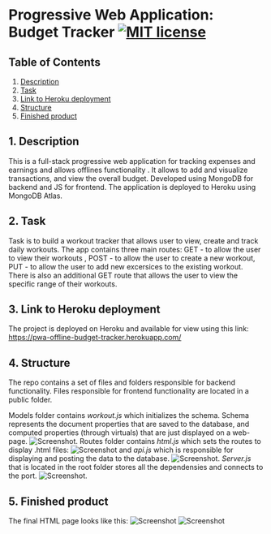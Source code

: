 # Progressive Web Application: Budget Tracker [![MIT license](https://img.shields.io/badge/License-GPLv3-blue.svg)](https://lbesson.mit-license.org/)


## Table of Contents
1. [ Description ](#desc)
2. [ Task ](#task)
3. [ Link to Heroku deployment ](#link)
4. [ Structure ](#structure)
5. [ Finished product ](#final)


## 1. Description<a name="desc"></a>
This is a full-stack progressive web application for tracking expenses and earnings and allows offlines functionality . It allows to add and visualize transactions, and view the overall budget. Developed using MongoDB for backend and JS for frontend. The application is deployed to Heroku using MongoDB Atlas. 

## 2. Task<a name="task"></a>
Task is to build a workout tracker that allows user to view, create and track daily workouts.
The app contains three main routes: GET - to allow the user to view their workouts , POST - to allow the user to create a new workout, PUT - to allow the user to add new excersices to the existing workout. There is also an additional GET route that allows the user to view the specific range of their workouts. 


## 3. Link to Heroku deployment <a name="link"></a>
The project is deployed on Heroku and available for view using this link:
https://pwa-offline-budget-tracker.herokuapp.com/

## 4. Structure<a name="structure"></a>
The repo contains a set of files and folders responsible for backend functionality. Files responsible for frontend functionality are located in a public folder.

Models folder contains *workout.js* which initializes the schema. Schema represents the document properties that are saved to the database, and computed properties (through virtuals) that are just displayed on a web-page.
![Screenshot](./public/assets/media/model.png).
Routes folder contains *html.js* which sets the routes to display .html files:
![Screenshot](./public/assets/media/htmlroutes.png)
and *api.js* which is responsible for displaying and posting the data to the database. 
![Screenshot](./public/assets/media/apiroutes.png).
*Server.js* that is located in the root folder stores all the dependensies and connects to the port.
![Screenshot](./public/assets/media/server.png).


## 5. Finished product<a name="final"></a>
The final HTML page looks like this:
![Screenshot](./public/assets/media/final1.png)
![Screenshot](./public/assets/media/final2.png)
